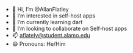 - 👋 Hi, I’m @AllanFlatley
- 👀 I’m interested in self-host apps
- 🌱 I’m currently learning dart
- 💞️ I’m looking to collaborate on Self-host apps
- 📫 aflately@student.alamo.edu
- 😄 Pronouns: He/Him

<!---
AllanFlatley/AllanFlatley is a ✨ special ✨ repository because its `README.md` (this file) appears on your GitHub profile.
You can click the Preview link to take a look at your changes.
--->
